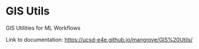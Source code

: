 # GIS Utils 

GIS Utilities for ML Workflows

Link to documentation: 
https://ucsd-e4e.github.io/mangrove/GIS%20Utils/